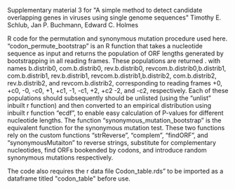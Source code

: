 Supplementary material 3 for "A simple method to detect candidate overlapping genes in viruses using single genome sequences"
Timothy E. Schlub, Jan P. Buchmann, Edward C. Holmes

R code for the permutation and synonymous mutation procedure used here. “codon_permute_bootstrap” is an R function that takes a nucleotide sequence as input and returns the population of ORF lengths generated by bootstrapping in all reading frames. These populations  are returned . with names b.distrib0, com.b.distrib0, rev.b.distrib0, revcom.b.distrib0,b.distrib1, com.b.distrib1, rev.b.distrib1, revcom.b.distrib1,b.distrib2, com.b.distrib2, rev.b.distrib2, and revcom.b.distrib2, corresponding to reading frames +0, +c0, -0, -c0, +1, +c1, -1, -c1, +2, +c2 -2, and -c2, respectively. Each of these populations should subsequently should be unlisted (using the “unlist” inbuilt r function) and then converted to an empirical distribution using inbuilt r function “ecdf”, to enable easy calculation of P-values for different nucleotide lengths. The function “synonymous_mutation_bootstrap” is the equivalent function for the synonymous mutation test. These two functions rely on the custom functions “strReverse”, “complem”, “findORF”, and “synonymousMutaiton” to reverse strings, substitute for complementary nucleotides, find ORFs bookended by codons, and introduce random synonymous mutations respectively. 

The code also requires the r data file Codon_table.rds” to be imported as a dataframe titled "codon_table" before use.

